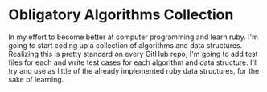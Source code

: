 Obligatory Algorithms Collection
===

In my effort to become better at computer programming and learn ruby. I'm going to start coding up a collection of algorithms and data structures. Realizing this is pretty standard on every GitHub repo, I'm going to add test files for each and write test cases for each algorithm and data structure. I'll try and use as little of the already implemented ruby data structures, for the sake of learning. 